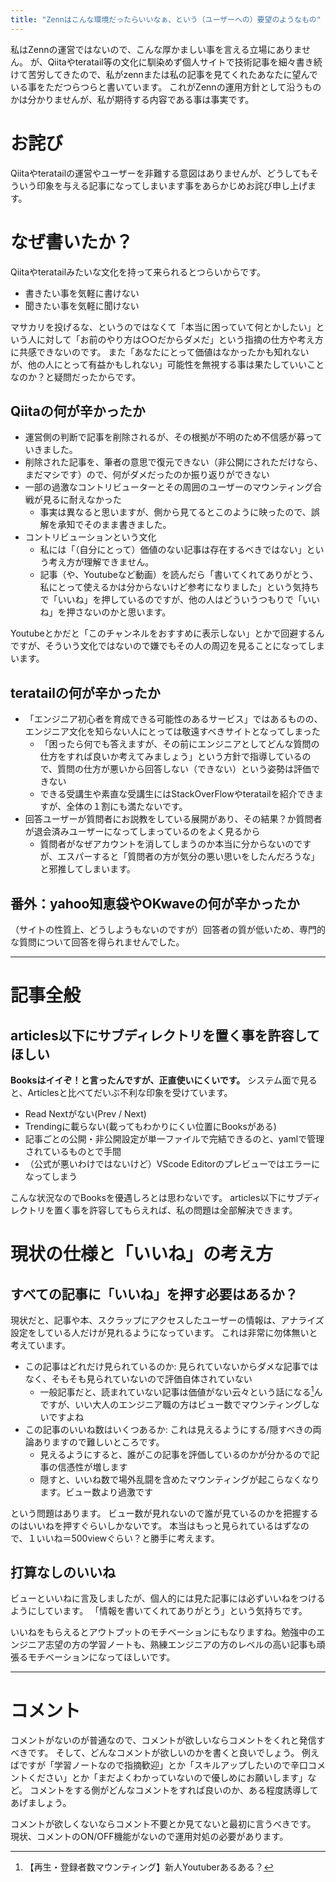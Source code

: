 ```yaml
---
title: "Zennはこんな環境だったらいいなぁ、という（ユーザーへの）要望のようなもの"
---
```


私はZennの運営ではないので、こんな厚かましい事を言える立場にありません。
が、Qiitaやteratail等の文化に馴染めず個人サイトで技術記事を細々書き続けて苦労してきたので、私がzennまたは私の記事を見てくれたあなたに望んでいる事をただつらつらと書いています。
これがZennの運用方針として沿うものかは分かりませんが、私が期待する内容である事は事実です。

# お詫び
Qiitaやteratailの運営やユーザーを非難する意図はありませんが、どうしてもそういう印象を与える記事になってしまいます事をあらかじめお詫び申し上げます。

# なぜ書いたか？
Qiitaやteratailみたいな文化を持って来られるとつらいからです。

- 書きたい事を気軽に書けない
- 聞きたい事を気軽に聞けない

マサカリを投げるな、というのではなくて「本当に困っていて何とかしたい」という人に対して「お前のやり方は○○だからダメだ」という指摘の仕方や考え方に共感できないのです。
また「あなたにとって価値はなかったかも知れないが、他の人にとって有益かもしれない」可能性を無視する事は果たしていいことなのか？と疑問だったからです。

## Qiitaの何が辛かったか
- 運営側の判断で記事を削除されるが、その根拠が不明のため不信感が募っていきました。
- 削除された記事を、筆者の意思で復元できない（非公開にされただけなら、まだマシです）ので、何がダメだったのか振り返りができない
- 一部の過激なコントリビューターとその周囲のユーザーのマウンティング合戦が見るに耐えなかった
  - 事実は異なると思いますが、側から見てるとこのように映ったので、誤解を承知でそのまま書きました。
- コントリビューションという文化
  - 私には「（自分にとって）価値のない記事は存在するべきではない」という考え方が理解できません。
  - 記事（や、Youtubeなど動画）を読んだら「書いてくれてありがとう、私にとって使えるかは分からないけど参考になりました」という気持ちで「いいね」を押しているのですが、他の人はどういうつもりで「いいね」を押さないのかと思います。

Youtubeとかだと「このチャンネルをおすすめに表示しない」とかで回避するんですが、そういう文化ではないので嫌でもその人の周辺を見ることになってしまいます。

## teratailの何が辛かったか
- 「エンジニア初心者を育成できる可能性のあるサービス」ではあるものの、エンジニア文化を知らない人にとっては敬遠すべきサイトとなってしまった
  - 「困ったら何でも答えますが、その前にエンジニアとしてどんな質問の仕方をすれば良いか考えてみましょう」という方針で指導しているので、質問の仕方が悪いから回答しない（できない）という姿勢は評価できない
  - できる受講生や素直な受講生にはStackOverFlowやteratailを紹介できますが、全体の１割にも満たないです。
- 回答ユーザーが質問者にお説教をしている展開があり、その結果？か質問者が退会済みユーザーになってしまっているのをよく見るから
  - 質問者がなぜアカウントを消してしまうのか本当に分からないのですが、エスパーすると「質問者の方が気分の悪い思いをしたんだろうな」と邪推してしまいます。

## 番外：yahoo知恵袋やOKwaveの何が辛かったか
（サイトの性質上、どうしようもないのですが）回答者の質が低いため、専門的な質問について回答を得られませんでした。

---

# 記事全般
## articles以下にサブディレクトリを置く事を許容してほしい
**Booksはイイぞ！と言ったんですが、正直使いにくいです。**
システム面で見ると、Articlesと比べてだいぶ不利な印象を受けています。

- Read Nextがない(Prev / Next)
- Trendingに載らない(載ってもわかりにくい位置にBooksがある)
- 記事ごとの公開・非公開設定が単一ファイルで完結できるのと、yamlで管理されているものとで手間
- （公式が悪いわけではないけど）VScode Editorのプレビューではエラーになってしまう

こんな状況なのでBooksを優遇しろとは思わないです。
articles以下にサブディレクトリを置く事を許容してもらえれば、私の問題は全部解決できます。

# 現状の仕様と「いいね」の考え方
## すべての記事に「いいね」を押す必要はあるか？
現状だと、記事や本、スクラップにアクセスしたユーザーの情報は、アナライズ設定をしている人だけが見れるようになっています。
これは非常に勿体無いと考えています。

- この記事はどれだけ見られているのか: 見られていないからダメな記事ではなく、そもそも見られていないので評価自体されていない
  - 一般記事だと、読まれていない記事は価値がない云々という話になる[^1]んですが、いい大人のエンジニア職の方はビュー数でマウンティングしないですよね
- この記事のいいね数はいくつあるか: これは見えるようにする/隠すべきの両論ありますので難しいところです。
  - 見えるようにすると、誰がこの記事を評価しているのかが分かるので記事の信憑性が増します
  - 隠すと、いいね数で場外乱闘を含めたマウンティングが起こらなくなります。ビュー数より過激です

[^1]: 【再生・登録者数マウンティング】新人Youtuberあるある？

という問題はあります。
ビュー数が見れないので誰が見ているのかを把握するのはいいねを押すぐらいしかないです。
本当はもっと見られているはずなので、１いいね＝500viewぐらい？と勝手に考えます。

## 打算なしのいいね
ビューといいねに言及しましたが、個人的には見た記事には必ずいいねをつけるようにしています。
「情報を書いてくれてありがとう」という気持ちです。

いいねをもらえるとアウトプットのモチベーションにもなりますね。勉強中のエンジニア志望の方の学習ノートも、熟練エンジニアの方のレベルの高い記事も頑張るモチベーションになってほしいです。

---

# コメント
コメントがないのが普通なので、コメントが欲しいならコメントをくれと発信すべきです。
そして、どんなコメントが欲しいのかを書くと良いでしょう。
例えばですが「学習ノートなので指摘歓迎」とか「スキルアップしたいので辛口コメントください」とか「まだよくわかっていないので優しめにお願いします」など。
コメントをする側がどんなコメントをすれば良いのか、ある程度誘導してあげましょう。

コメントが欲しくないならコメント不要とか見てないと最初に言うべきです。
現状、コメントのON/OFF機能がないので運用対処の必要があります。


